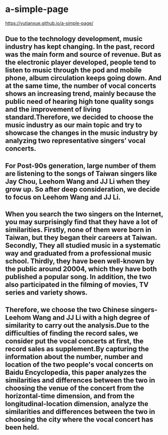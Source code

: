# a-simple-page
https://yutianxue.github.io/a-simple-page/
## Due to the technology development, music industry has kept changing. In the past, record was the main form and source of revenue. But as the electronic player developed, people tend to listen to music through the pod and mobile phone, album circulation keeps going down. And at the same time, the number of vocal concerts shows an increasing trend, mainly because the public need of hearing high tone quality songs and the improvement of living standard.Therefore, we decided to choose the music industry as our main topic and try to showcase the changes in the music industry by analyzing two representative singers’ vocal concerts. 
## For Post-90s generation, large number of them are listening to the songs of Taiwan singers like Jay Chou, Leehom Wang and JJ Li when they grow up. So after deep consideration, we decide to focus on Leehom Wang and JJ Li.
## When you search the two singers on the Internet, you may surprisingly find that they have a lot of similarities. Firstly, none of them were born in Taiwan, but they began their careers at Taiwan. Secondly, They all studied music in a systematic way and graduated from a professional music school. Thirdly, they have been well-known by the public around 20004, which they have both published a popular song. In addition, the two also participated in the filming of movies, TV series and variety shows.
## Therefore, we choose the two Chinese singers-Leehom Wang and JJ Li with a high degree of similarity to carry out the analysis.Due to the difficulties of finding the record sales, we consider put the vocal concerts at first, the record sales as supplement.By capturing the information about the number, number and location of the two people's vocal concerts on Baidu Encyclopedia, this paper analyzes the similarities and differences between the two in choosing the venue of the concert from the horizontal-time dimension, and from the longitudinal-location dimension, analyze the similarities and differences between the two in choosing the city where the vocal concert has been held.
